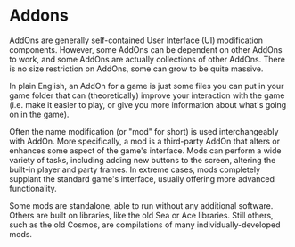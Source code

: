 # Addons

AddOns are generally self-contained User Interface (UI) modification components. However, some AddOns can be dependent on other AddOns to work, and some AddOns are actually collections of other AddOns. There is no size restriction on AddOns, some can grow to be quite massive.

In plain English, an AddOn for a game is just some files you can put in your game folder that can (theoretically) improve your interaction with the game (i.e. make it easier to play, or give you more information about what's going on in the game).

Often the name modification (or "mod" for short) is used interchangeably with AddOn. More specifically, a mod is a third-party AddOn that alters or enhances some aspect of the game's interface. Mods can perform a wide variety of tasks, including adding new buttons to the screen, altering the built-in player and party frames. In extreme cases, mods completely supplant the standard game's interface, usually offering more advanced functionality.

Some mods are standalone, able to run without any additional software. Others are built on libraries, like the old Sea or Ace libraries. Still others, such as the old Cosmos, are compilations of many individually-developed mods.
